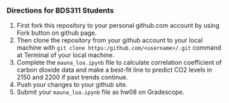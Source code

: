 
### Directions for BDS311 Students 

1. First fork this repository to your personal github.com account by using Fork button on github page.
2. Then clone the repository from your github account to your local machine with  `git clone https:/github.com/<username>/.git` command at Terminal of your local machine. 
3. Complete the `mauna_loa.ipynb` file to calculate correlation coefficient of carbon dioxide data and make a best-fit line to predict CO2 levels in 2150 and 2200 if past trends continue.
4. Push your changes to your github site.
5. Submit your `mauna_loa.ipynb` file as hw08 on Gradescope.

